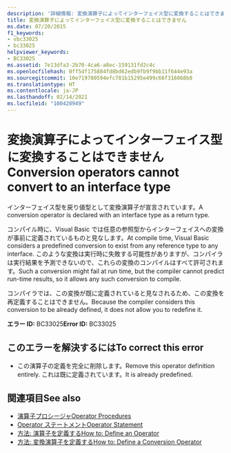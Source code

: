 ```yaml
---
description: '詳細情報: 変換演算子によってインターフェイス型に変換することはできません'
title: 変換演算子によってインターフェイス型に変換することはできません
ms.date: 07/20/2015
f1_keywords:
- vbc33025
- bc33025
helpviewer_keywords:
- BC33025
ms.assetid: 7e13dfa3-2b70-4ca6-a8ec-159131fd2c4c
ms.openlocfilehash: 0ff5df175884fd8bd62edb9fb9f9bb11f644e93a
ms.sourcegitcommit: 10e719780594efc781b15295e499c66f316068b8
ms.translationtype: HT
ms.contentlocale: ja-JP
ms.lasthandoff: 02/14/2021
ms.locfileid: "100428949"
---
```

# <a name="conversion-operators-cannot-convert-to-an-interface-type"></a><span data-ttu-id="3c3e4-103">変換演算子によってインターフェイス型に変換することはできません</span><span class="sxs-lookup"><span data-stu-id="3c3e4-103">Conversion operators cannot convert to an interface type</span></span>

<span data-ttu-id="3c3e4-104">インターフェイス型を戻り値型として変換演算子が宣言されています。</span><span class="sxs-lookup"><span data-stu-id="3c3e4-104">A conversion operator is declared with an interface type as a return type.</span></span>  
  
 <span data-ttu-id="3c3e4-105">コンパイル時に、Visual Basic では任意の参照型からインターフェイスへの変換が事前に定義されているものと見なします。</span><span class="sxs-lookup"><span data-stu-id="3c3e4-105">At compile time, Visual Basic considers a predefined conversion to exist from any reference type to any interface.</span></span> <span data-ttu-id="3c3e4-106">このような変換は実行時に失敗する可能性がありますが、コンパイラは実行結果を予測できないので、これらの変換のコンパイルはすべて許可されます。</span><span class="sxs-lookup"><span data-stu-id="3c3e4-106">Such a conversion might fail at run time, but the compiler cannot predict run-time results, so it allows any such conversion to compile.</span></span>  
  
 <span data-ttu-id="3c3e4-107">コンパイラでは、この変換が既に定義されていると見なされるため、この変換を再定義することはできません。</span><span class="sxs-lookup"><span data-stu-id="3c3e4-107">Because the compiler considers this conversion to be already defined, it does not allow you to redefine it.</span></span>  
  
 <span data-ttu-id="3c3e4-108">**エラー ID:** BC33025</span><span class="sxs-lookup"><span data-stu-id="3c3e4-108">**Error ID:** BC33025</span></span>  
  
## <a name="to-correct-this-error"></a><span data-ttu-id="3c3e4-109">このエラーを解決するには</span><span class="sxs-lookup"><span data-stu-id="3c3e4-109">To correct this error</span></span>  
  
- <span data-ttu-id="3c3e4-110">この演算子の定義を完全に削除します。</span><span class="sxs-lookup"><span data-stu-id="3c3e4-110">Remove this operator definition entirely.</span></span> <span data-ttu-id="3c3e4-111">これは既に定義されています。</span><span class="sxs-lookup"><span data-stu-id="3c3e4-111">It is already predefined.</span></span>  
  
## <a name="see-also"></a><span data-ttu-id="3c3e4-112">関連項目</span><span class="sxs-lookup"><span data-stu-id="3c3e4-112">See also</span></span>

- [<span data-ttu-id="3c3e4-113">演算子プロシージャ</span><span class="sxs-lookup"><span data-stu-id="3c3e4-113">Operator Procedures</span></span>](../programming-guide/language-features/procedures/operator-procedures.md)
- [<span data-ttu-id="3c3e4-114">Operator ステートメント</span><span class="sxs-lookup"><span data-stu-id="3c3e4-114">Operator Statement</span></span>](../language-reference/statements/operator-statement.md)
- [<span data-ttu-id="3c3e4-115">方法: 演算子を定義する</span><span class="sxs-lookup"><span data-stu-id="3c3e4-115">How to: Define an Operator</span></span>](../programming-guide/language-features/procedures/how-to-define-an-operator.md)
- [<span data-ttu-id="3c3e4-116">方法: 変換演算子を定義する</span><span class="sxs-lookup"><span data-stu-id="3c3e4-116">How to: Define a Conversion Operator</span></span>](../programming-guide/language-features/procedures/how-to-define-a-conversion-operator.md)
